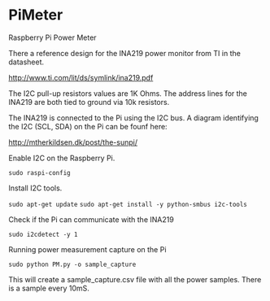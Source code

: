 # PiMeter
Raspberry Pi Power Meter


There a reference design for the INA219 power monitor from TI in the datasheet.

http://www.ti.com/lit/ds/symlink/ina219.pdf

The I2C pull-up resistors values are 1K Ohms. The address lines for the INA219 are both tied to ground via 10k resistors.

The INA219 is connected to the Pi using the I2C bus. A diagram identifying the I2C (SCL, SDA) on the Pi can be founf here:

http://mtherkildsen.dk/post/the-sunpi/

Enable I2C on the Raspberry Pi.

`sudo raspi-config`

Install I2C tools.

`sudo apt-get update`
`sudo apt-get install -y python-smbus i2c-tools`

Check if the Pi can communicate with the INA219

`sudo i2cdetect -y 1`


Running power measurement capture on the Pi

`sudo python PM.py -o sample_capture`

This will create a sample_capture.csv file with all the power samples. There is a sample every 10mS.